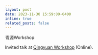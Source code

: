 ```yaml
---
layout: post
date: 2023-11-30 15:59:00-0400
inline: true
related_posts: false
---
```


青源Workshop

Invited talk at [Qingyuan Workshop](https://mp.weixin.qq.com/s/xyG3NXAqWuy4196xUuIdRw) (Online).

